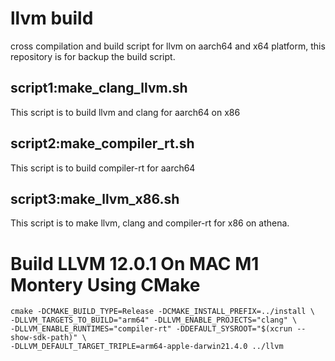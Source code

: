 # llvm build 
cross compilation and build script for llvm on aarch64 and x64 platform, this repository is for backup the build script.

## script1:make_clang_llvm.sh
This script is to build llvm and clang for aarch64 on x86

## script2:make_compiler_rt.sh
This script is to build compiler-rt for aarch64

## script3:make_llvm_x86.sh
This script is to make llvm, clang and compiler-rt for x86 on athena.

# Build LLVM 12.0.1 On MAC M1 Montery Using CMake
```
cmake -DCMAKE_BUILD_TYPE=Release -DCMAKE_INSTALL_PREFIX=../install \
-DLLVM_TARGETS_TO_BUILD="arm64" -DLLVM_ENABLE_PROJECTS="clang" \
-DLLVM_ENABLE_RUNTIMES="compiler-rt" -DDEFAULT_SYSROOT="$(xcrun --show-sdk-path)" \
-DLLVM_DEFAULT_TARGET_TRIPLE=arm64-apple-darwin21.4.0 ../llvm
```
